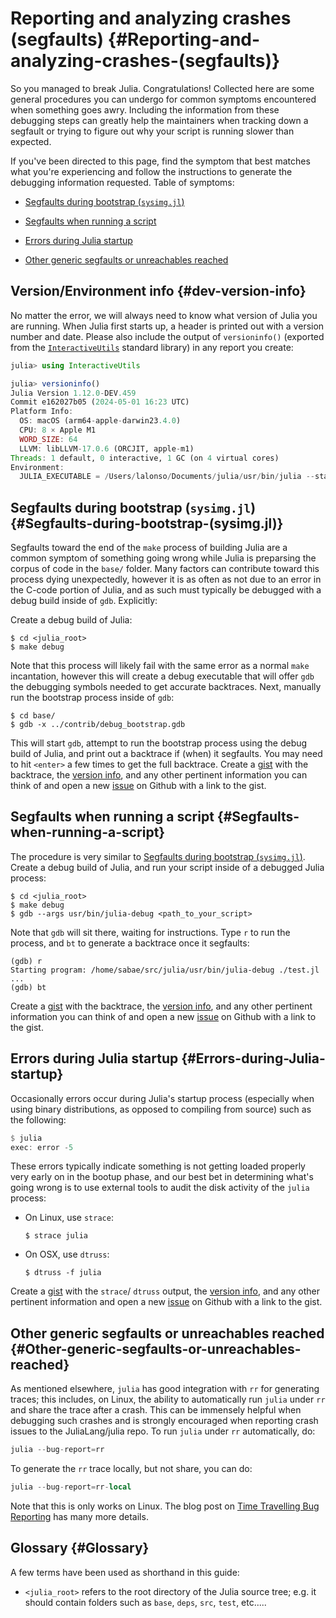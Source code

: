 
# Reporting and analyzing crashes (segfaults) {#Reporting-and-analyzing-crashes-(segfaults)}

So you managed to break Julia.  Congratulations!  Collected here are some general procedures you can undergo for common symptoms encountered when something goes awry.  Including the information from these debugging steps can greatly help the maintainers when tracking down a segfault or trying to figure out why your script is running slower than expected.

If you&#39;ve been directed to this page, find the symptom that best matches what you&#39;re experiencing and follow the instructions to generate the debugging information requested.  Table of symptoms:
- [Segfaults during bootstrap (`sysimg.jl`)](/devdocs/backtraces#Segfaults-during-bootstrap-(sysimg.jl))
  
- [Segfaults when running a script](/devdocs/backtraces#Segfaults-when-running-a-script)
  
- [Errors during Julia startup](/devdocs/backtraces#Errors-during-Julia-startup)
  
- [Other generic segfaults or unreachables reached](/devdocs/backtraces#Other-generic-segfaults-or-unreachables-reached)
  

## Version/Environment info {#dev-version-info}

No matter the error, we will always need to know what version of Julia you are running. When Julia first starts up, a header is printed out with a version number and date. Please also include the output of `versioninfo()` (exported from the [`InteractiveUtils`](/stdlib/InteractiveUtils#InteractiveUtils.versioninfo) standard library) in any report you create:

```julia
julia> using InteractiveUtils

julia> versioninfo()
Julia Version 1.12.0-DEV.459
Commit e162027b05 (2024-05-01 16:23 UTC)
Platform Info:
  OS: macOS (arm64-apple-darwin23.4.0)
  CPU: 8 × Apple M1
  WORD_SIZE: 64
  LLVM: libLLVM-17.0.6 (ORCJIT, apple-m1)
Threads: 1 default, 0 interactive, 1 GC (on 4 virtual cores)
Environment:
  JULIA_EXECUTABLE = /Users/lalonso/Documents/julia/usr/bin/julia --startup-file=no
```


## Segfaults during bootstrap (`sysimg.jl`) {#Segfaults-during-bootstrap-(sysimg.jl)}

Segfaults toward the end of the `make` process of building Julia are a common symptom of something going wrong while Julia is preparsing the corpus of code in the `base/` folder.  Many factors can contribute toward this process dying unexpectedly, however it is as often as not due to an error in the C-code portion of Julia, and as such must typically be debugged with a debug build inside of `gdb`.  Explicitly:

Create a debug build of Julia:

```
$ cd <julia_root>
$ make debug
```


Note that this process will likely fail with the same error as a normal `make` incantation, however this will create a debug executable that will offer `gdb` the debugging symbols needed to get accurate backtraces.  Next, manually run the bootstrap process inside of `gdb`:

```
$ cd base/
$ gdb -x ../contrib/debug_bootstrap.gdb
```


This will start `gdb`, attempt to run the bootstrap process using the debug build of Julia, and print out a backtrace if (when) it segfaults.  You may need to hit `<enter>` a few times to get the full backtrace.  Create a [gist](https://gist.github.com) with the backtrace, the [version info](/devdocs/backtraces#dev-version-info), and any other pertinent information you can think of and open a new [issue](https://github.com/JuliaLang/julia/issues?q=is%3Aopen) on Github with a link to the gist.

## Segfaults when running a script {#Segfaults-when-running-a-script}

The procedure is very similar to [Segfaults during bootstrap (`sysimg.jl`)](/devdocs/backtraces#Segfaults-during-bootstrap-(sysimg.jl)).  Create a debug build of Julia, and run your script inside of a debugged Julia process:

```
$ cd <julia_root>
$ make debug
$ gdb --args usr/bin/julia-debug <path_to_your_script>
```


Note that `gdb` will sit there, waiting for instructions.  Type `r` to run the process, and `bt` to generate a backtrace once it segfaults:

```
(gdb) r
Starting program: /home/sabae/src/julia/usr/bin/julia-debug ./test.jl
...
(gdb) bt
```


Create a [gist](https://gist.github.com) with the backtrace, the [version info](/devdocs/backtraces#dev-version-info), and any other pertinent information you can think of and open a new [issue](https://github.com/JuliaLang/julia/issues?q=is%3Aopen) on Github with a link to the gist.

## Errors during Julia startup {#Errors-during-Julia-startup}

Occasionally errors occur during Julia&#39;s startup process (especially when using binary distributions, as opposed to compiling from source) such as the following:

```julia
$ julia
exec: error -5
```


These errors typically indicate something is not getting loaded properly very early on in the bootup phase, and our best bet in determining what&#39;s going wrong is to use external tools to audit the disk activity of the `julia` process:
- On Linux, use `strace`:
  
  ```
  $ strace julia
  ```
  
  
- On OSX, use `dtruss`:
  
  ```
  $ dtruss -f julia
  ```
  
  

Create a [gist](https://gist.github.com) with the `strace`/ `dtruss` output, the [version info](/devdocs/backtraces#dev-version-info), and any other pertinent information and open a new [issue](https://github.com/JuliaLang/julia/issues?q=is%3Aopen) on Github with a link to the gist.

## Other generic segfaults or unreachables reached {#Other-generic-segfaults-or-unreachables-reached}

As mentioned elsewhere, `julia` has good integration with `rr` for generating traces; this includes, on Linux, the ability to automatically run `julia` under `rr` and share the trace after a crash. This can be immensely helpful when debugging such crashes and is strongly encouraged when reporting crash issues to the JuliaLang/julia repo. To run `julia` under `rr` automatically, do:

```julia
julia --bug-report=rr
```


To generate the `rr` trace locally, but not share, you can do:

```julia
julia --bug-report=rr-local
```


Note that this is only works on Linux. The blog post on [Time Travelling Bug Reporting](https://julialang.org/blog/2020/05/rr/) has many more details.

## Glossary {#Glossary}

A few terms have been used as shorthand in this guide:
- `<julia_root>` refers to the root directory of the Julia source tree; e.g. it should contain folders such as `base`, `deps`, `src`, `test`, etc.....
  
